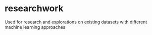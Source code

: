 # researchwork
Used for research and explorations on existing datasets with different machine learning approaches
